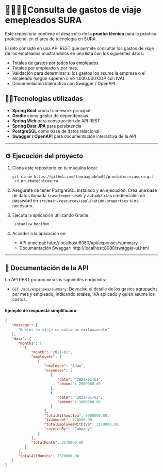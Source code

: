 # 👩🏻‍💻💵Consulta de gastos de viaje emepleados SURA
Este repositorio contiene el desarrollo de la **prueba técnica** para la práctica profesional en el área de tecnología en SURA.  

El reto consiste en una API REST que permite consultar los gastos de viaje de los empleados mostrandolos en una lista con los siguientes datos:

- Totales de gastos por todos los empleados.
- Totales por empleado y por mes.
- Validación para determinar si los gastos los asume la empresa o el empleado (según superen o no 1.000.000 COP con IVA).
- Documentación interactiva con Swagger / OpenAPI. 

## 🚀🌟Tecnologías utilizadas
- **Spring Boot** como framework principal
- **Gradle** como gestor de dependencias
- **Spring Web** para construccion de API REST
- **Spring Data JPA** para persistencia
- **PostgreSQL** como base de datos relacional
- **Swagger / OpenAPI** para documentación interactiva de la API

---

## ⚙️ Ejecución del proyecto
1. Clona este repositorio en tu máquina local:
   ```bash
   git clone https://github.com/lauraagudelo04/pruebatecnicasura.git
    cd pruebatecnicasura
    ```
2. Asegúrate de tener PostgreSQL instalado y en ejecución. Crea una base de datos llamada `travelexpensesdb` y actualiza las credenciales de password en `src/main/resources/application.properties` si es necesario.


3. Ejecuta la aplicación utilizando Gradle:
   ```bash
   ./gradlew bootRun
   ```
   
4. Acceder a la aplicación en:

   - API principal: http://localhost:8080/api/expenses/summary
   - Documentación Swagger: http://localhost:8080/swagger-ui.html

---
## 📄 Documentación de la API
La API REST proporciona los siguientes endpoints:
- `GET /api/expenses/summary`: Devuelve el detalle de los gastos agrupados por mes y empleado, indicando totales, IVA aplicado y quién asume los costos.
  
#### Ejemplo de respuesta simplificado:
```json
{
   "message": [
      "Gastos de viaje consultados exitosamente"
   ],
   "data": {
      "months": [
         {
            "month": "2021-01",
            "employees": [
               {
                  "employee": "Adam",
                  "expenses": [
                     {
                        "date": "2021-01-01",
                        "amount": 2000000.00
                     },
                     {
                        "date": "2021-01-02",
                        "amount": 1000000.00
                     }
                  ],
                  "totalWithoutIva": 3000000.00,
                  "ivaAmount": 570000.00,
                  "totalEmployeeWithIva": 3570000.00,
                  "coveredBy": "Company"
               }
            ],
            "totalMonth": 3570000.00
         }
      ],
      "totalAllMonths": 3570000.00
   }
}

```

